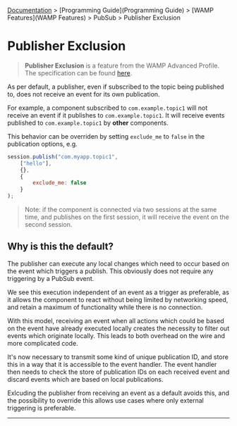 [Documentation](.) > [Programming Guide](Programming Guide) > [WAMP Features](WAMP Features) > PubSub > Publisher Exclusion

# Publisher Exclusion

> **Publisher Exclusion** is a feature from the WAMP Advanced Profile. The specification can be found [here](https://github.com/tavendo/WAMP/blob/master/spec/advanced/publisher-exclusion.md).

As per default, a publisher, even if subscribed to the topic being published to, does not receive an event for its own publication.

For example, a component subscribed to `com.example.topic1` will not receive an event if it publishes to `com.example.topic1`. It will receive events published to `com.example.topic1` by **other** components.

This behavior can be overriden by setting `exclude_me` to `false` in the publication options, e.g.

```javascript
session.publish("com.myapp.topic1",
    ["hello"],
    {},
    {
        exclude_me: false
    }
);
```

> Note: if the component is connected via two sessions at the same time, and publishes on the first session, it will receive the event on the second session.

## Why is this the default?

The publisher can execute any local changes which need to occur based on the event which triggers a publish. This obviously does not require any triggering by a PubSub event.

We see this execution independent of an event as a trigger as preferable, as it allows the component to react without being limited by networking speed, and retain a maximum of functionality while there is no connection.

With this model, receiving an event when all actions which could be based on the event have already executed locally creates the necessity to filter out events which originate locally. This leads to both overhead on the wire and more complicated code.

It's now necessary to transmit some kind of unique publication ID, and store this in a way that it is accessible to the event handler. The event handler then needs to check the store of publication IDs on each received event and discard events which are based on local publications.

Exlcuding the publisher from receiving an event as a default avoids this, and the possibility to override this allows use cases where only external triggering is preferable.

---
